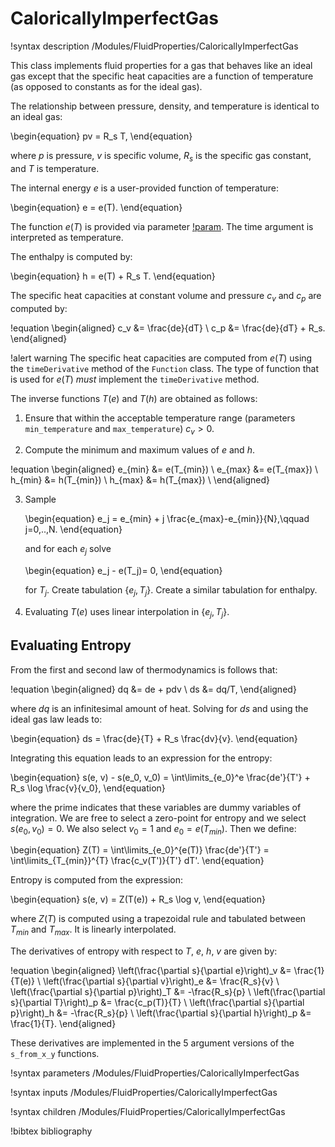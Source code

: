 # CaloricallyImperfectGas

!syntax description /Modules/FluidProperties/CaloricallyImperfectGas

This class implements fluid properties for a gas that behaves like an
ideal gas except that the specific heat capacities are a function of temperature
(as opposed to constants as for the ideal gas).

The relationship between pressure, density, and temperature is identical to an ideal
gas:

\begin{equation}
  pv = R_s T,
\end{equation}  

where $p$ is pressure, $v$ is specific volume, $R_s$ is the specific
gas constant, and $T$ is temperature.

The internal energy $e$ is a user-provided function of temperature:

\begin{equation}
  e = e(T).
\end{equation}  

The function $e(T)$ is provided via parameter [!param](/Modules/FluidProperties/CaloricallyImperfectGas/e). The time argument is interpreted
as temperature.

The enthalpy is computed by:

\begin{equation}
  h = e(T) + R_s T.
\end{equation}  

The specific heat capacities at constant volume and pressure $c_v$ and $c_p$
are computed by:

!equation
\begin{aligned}
c_v &= \frac{de}{dT} \\
c_p &= \frac{de}{dT} + R_s.
\end{aligned}

!alert warning
The specific heat capacities are computed from $e(T)$ using the `timeDerivative` method
of the `Function` class. The type of function that is used for $e(T)$ *must* implement
the `timeDerivative` method.

The inverse functions $T(e)$ and $T(h)$ are obtained as follows:

1. Ensure that within the acceptable temperature range (parameters `min_temperature` and `max_temperature`) $c_v > 0$.

2. Compute the minimum and maximum values of $e$ and $h$.

!equation
\begin{aligned}
e_{min} &= e(T_{min}) \\
e_{max} &= e(T_{max}) \\
h_{min} &= h(T_{min}) \\
h_{max} &= h(T_{max}) \\
\end{aligned}

3. Sample

   \begin{equation}
   e_j = e_{min} + j \frac{e_{max}-e_{min}}{N},\qquad j=0,..,N.
   \end{equation}

   and for each $e_j$ solve

   \begin{equation}
   e_j - e(T_j)= 0,
   \end{equation}

   for $T_j$. Create tabulation $\{e_j, T_j\}$. Create a similar tabulation for enthalpy.

4. Evaluating $T(e)$ uses linear interpolation in $\{e_j, T_j\}$.

## Evaluating Entropy

From the first and second law of thermodynamics is follows that:

!equation
\begin{aligned}
dq &= de + pdv \\
ds &= dq/T,
\end{aligned}

where $dq$ is an infinitesimal amount of heat. Solving for $ds$ and using the ideal gas law leads to:

\begin{equation}
 ds = \frac{de}{T} + R_s \frac{dv}{v}.
\end{equation}

Integrating this equation leads to an expression for the entropy:

\begin{equation}
 s(e, v) - s(e_0, v_0) = \int\limits_{e_0}^e \frac{de'}{T'} + R_s \log \frac{v}{v_0},
\end{equation}

where the prime indicates that these variables are dummy variables of integration.
We are free to select a zero-point for entropy and we select $s(e_0, v_0) = 0$.
We also select $v_0 = 1$ and $e_0 = e(T_{min})$. Then we define:

\begin{equation}
 Z(T) = \int\limits_{e_0}^{e(T)} \frac{de'}{T'} = \int\limits_{T_{min}}^{T} \frac{c_v(T')}{T'} dT'.
\end{equation}

Entropy is computed from the expression:

\begin{equation}
 s(e, v) = Z(T(e)) + R_s \log v,
\end{equation}

where $Z(T)$ is computed using a trapezoidal rule and tabulated between $T_{min}$ and $T_{max}$.
It is linearly interpolated.

The derivatives of entropy with respect to $T$, $e$, $h$, $v$ are given by:

!equation
\begin{aligned}
\left(\frac{\partial s}{\partial e}\right)_v &= \frac{1}{T(e)} \\
\left(\frac{\partial s}{\partial v}\right)_e &= \frac{R_s}{v} \\
\left(\frac{\partial s}{\partial p}\right)_T &= -\frac{R_s}{p} \\
\left(\frac{\partial s}{\partial T}\right)_p &= \frac{c_p(T)}{T} \\
\left(\frac{\partial s}{\partial p}\right)_h &= -\frac{R_s}{p} \\
\left(\frac{\partial s}{\partial h}\right)_p &= \frac{1}{T}.
\end{aligned}

These derivatives are implemented in the 5 argument versions of the `s_from_x_y`
functions.

!syntax parameters /Modules/FluidProperties/CaloricallyImperfectGas

!syntax inputs /Modules/FluidProperties/CaloricallyImperfectGas

!syntax children /Modules/FluidProperties/CaloricallyImperfectGas

!bibtex bibliography
